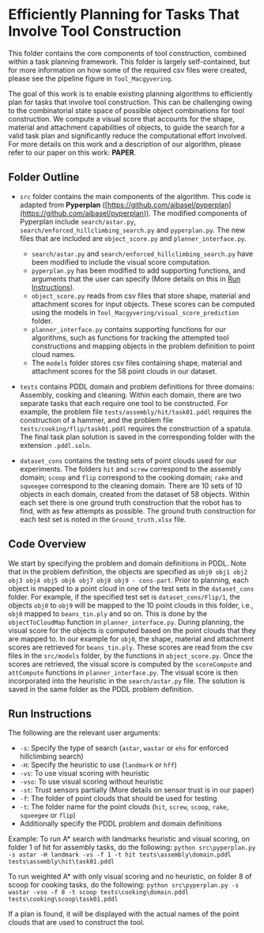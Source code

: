 # Efficiently Planning for Tasks That Involve Tool Construction

This folder contains the core components of tool construction, combined within a task planning framework. This folder is largely self-contained, but for more information on how some of the required csv files were created, please see the pipeline figure in `Tool_Macgyvering`.  

The goal of this work is to enable existing planning algorithms to efficiently plan for tasks that involve tool construction. This can be challenging owing to the combinatorial state space of possible object combinations for tool construction. We compute a visual score that accounts for the shape, material and attachment capabilities of objects, to guide the search for a valid task plan and significantly reduce the computational effort involved. For more details on this work and a description of our algorithm, please refer to our paper on this work: **PAPER**.

## Folder Outline

- `src` folder contains the main components of the algorithm. This code is adapted from **Pyperplan** ([https://github.com/aibasel/pyperplan](https://github.com/aibasel/pyperplan)). The modified components of Pyperplan include `search/astar.py`, `search/enforced_hillclimbing_search.py` and `pyperplan.py`. The new files that are included are `object_score.py` and `planner_interface.py`. 
  - `search/astar.py` and `search/enforced_hillclimbing_search.py` have been modified to include the visual score computation. 
  - `pyperplan.py` has been modified to add supporting functions, and arguments that the user can specify (More details on this in [Run Instructions](#run-instructions)).
  - `object_score.py` reads from csv files that store shape, material and attachment scores for input objects. These scores can be computed using the models in `Tool_Macgyvering/visual_score_prediction` folder. 
  - `planner_interface.py` contains supporting functions for our algorithms, such as functions for tracking the attempted tool constructions and mapping objects in the problem definition to point cloud names. 
  - The `models` folder stores csv files containing shape, material and attachment scores for the 58 point clouds in our dataset. 
  
- `tests` contains PDDL domain and problem definitions for three domains: Assembly, cooking and cleaning. Within each domain, there are two separate tasks that each require one tool to be constructed. For example, the problem file `tests/assembly/hit/task01.pddl` requires the construction of a hammer, and the problem file `tests/cooking/flip/task01.pddl` requires the construction of a spatula. The final task plan solution is saved in the corresponding folder with the extension `.pddl.soln`. 
  
- `dataset_cons` contains the testing sets of point clouds used for our experiments. The folders `hit` and `screw` correspond to the assembly domain; `scoop` and `flip` correspond to the cooking domain; `rake` and `squeegee` correspond to the cleaning domain. There are 10 sets of 10 objects in each domain, created from the dataset of 58 objects. Within each set there is one ground truth construction that the robot has to find, with as few attempts as possible. The ground truth construction for each test set is noted in the `Ground_truth.xlsx` file. 

## Code Overview

We start by specifying the problem and domain definitions in PDDL. Note that in the problem definition, the objects are specified as `obj0 obj1 obj2 obj3 obj4 obj5 obj6 obj7 obj8 obj9 - cons-part`. Prior to planning, each object is mapped to a point cloud in one of the test sets in the `dataset_cons` folder. For example, if the specified test set is `dataset_cons/Flip/1`, the objects `obj0` to `obj9` will be mapped to the 10 point clouds in this folder, i.e., `obj0` mapped to `beans_tin.ply` and so on. This is done by the `objectToCloudMap` function in `planner_interface.py`. During planning, the visual score for the objects is computed based on the point clouds that they are mapped to. In our example for `obj0`, the shape, material and attachment scores are retrieved for `beans_tin.ply`. These scores are read from the csv files in the `src/models` folder, by the functions in `object_score.py`. Once the scores are retrieved, the visual score is computed by the `scoreCompute` and `attCompute` functions in `planner_interface.py`. The visual score is then incorporated into the heuristic in the `search/astar.py` file. The solution is saved in the same folder as the PDDL problem definition.

## Run Instructions

The following are the relevant user arguments:

- `-s`: Specify the type of search (`astar`, `wastar` or `ehs` for enforced hillclimbing search)
- `-H`: Specify the heuristic to use (`landmark` or `hff`)
- `-vs`: To use visual scoring with heuristic
- `-vso`: To use visual scoring without heuristic
- `-st`: Trust sensors partially (More details on sensor trust is in our paper)
- `-f`: The folder of point clouds that should be used for testing
- `-t`: The folder name for the point clouds (`hit`, `screw`, `scoop`, `rake`, `squeegee` or `flip`)
- Additionally specify the PDDL problem and domain definitions

Example: To run A* search with landmarks heuristic and visual scoring, on folder 1 of hit for assembly tasks, do the following:
`python src\pyperplan.py -s astar -H landmark -vs -f 1 -t hit tests\assembly\domain.pddl tests\assembly\hit\task01.pddl`

To run weighted A* with only visual scoring and no heuristic, on folder 8 of scoop for cooking tasks, do the following:
`python src\pyperplan.py -s wastar -vso -f 8 -t scoop tests\cooking\domain.pddl tests\cooking\scoop\task01.pddl`

If a plan is found, it will be displayed with the actual names of the point clouds that are used to construct the tool. 
